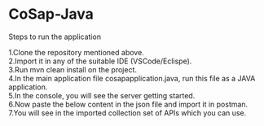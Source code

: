 # CoSap-Java

Steps to run the application

1.Clone the repository mentioned above.<br/>
2.Import it in any of the suitable IDE (VSCode/Eclispe).<br/>
3.Run mvn clean install on the project.<br/>
4.In the main application file cosapapplication.java, run this file as a JAVA application.<br/>
5.In the console, you will see the server getting started.<br/>
6.Now paste the below content in the json file and import it in postman.<br/>
7.You will see in the imported collection set of APIs which you can use.<br/>
